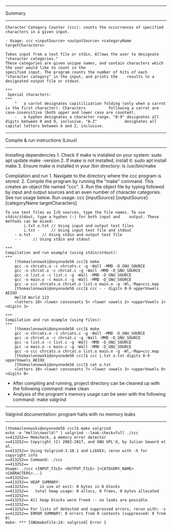 **********
 Summary
**********
	Character Category Counter (ccc): counts the occurrences of specified characters in a given input.

	- Usage: ccc <inputSource> <outputSource> <categoryName targetCharacters>

	Takes input from a text file or stdin. Allows the user to designate "character categories."
	These categories are given unique names, and contain characters which the user would like to count in the
	specified input. The program counts the number of hits of each "character category" in the input, and prints the 	results to a designated output file or stdout.

	***
	 Special characters:
	***
		^	a carrot designates capitilization folding (only when a carrot is the first character). Characters 			following a carrot are case-insensitive (both upper and lower case are counted).
		-	a hyphen designates a character range. "0-9" designates all digits between 0 and 9, inclusive. "A-Z" 			designates all capital letters between A and Z, inclusive.

*************************************
 Compile & run instructions (Linux)
*************************************
Installing dependencies
 	1. Check if make is installed on your system:
		sudo apt update
 		make -version
	2. If make is not installed, install it:
		sudo apt install make
 	3. Ensure make is installed in your /bin directory:
 		ls /usr/bin/make

  Compilation and run
 	1. Navigate to the directory where the ccc program is stored.
	2. Compile the program by running the "make" command. This creates an object file named "ccc". 
	3. Run the object file by typing <ccc> followed by input and output sources and an even number of character 		categories. See run usage below.
		Run usage: ccc [inputSource] [outputSource] [categoryName targetCharacters]
  	
   	To use text files as I/O sources, type the file names. To use stdin/stdout, type a hyphen (-) for both input and 	output. These methods can be mixed:
    		i.txt o.txt	// Using input and output text files
      		i.txt -		// Using input text file and stdout
		- o.txt		// Using stdin and output text file
  		- -		// Using stdin and stdout
	
	***
	Compilation and run example (using stdin/stdout):
	***
		[thomaslonowski@onyxnode56 ccc]$ make
		gcc -o chrcats.o -c chrcats.c -g -Wall -MMD -D_GNU_SOURCE
		gcc -o chrcat.o -c chrcat.c -g -Wall -MMD -D_GNU_SOURCE
		gcc -o list.o -c list.c -g -Wall -MMD -D_GNU_SOURCE
		gcc -o main.o -c main.c -g -Wall -MMD -D_GNU_SOURCE
		gcc -o ccc chrcats.o chrcat.o list.o main.o -g -Wl,-Map=ccc.map
		[thomaslonowski@onyxnode56 ccc]$ ccc - - digits 0-9 upperVowels AEIOU
		HellO World 123        
		<letters 10> <lower consonants 5> <lower vowels 2> <upperVowels 1> <digits 3> 

	***
	Compilation and run example (using files):
	***
		[thomaslonowski@onyxnode56 ccc]$ make
		gcc -o chrcats.o -c chrcats.c -g -Wall -MMD -D_GNU_SOURCE
		gcc -o chrcat.o -c chrcat.c -g -Wall -MMD -D_GNU_SOURCE
		gcc -o list.o -c list.c -g -Wall -MMD -D_GNU_SOURCE
		gcc -o main.o -c main.c -g -Wall -MMD -D_GNU_SOURCE
		gcc -o ccc chrcats.o chrcat.o list.o main.o -g -Wl,-Map=ccc.map
		[thomaslonowski@onyxnode56 ccc]$ ccc i.txt o.txt digits 0-9 upperVowels AEIOU
		[thomaslonowski@onyxnode56 ccc]$ cat o.txt 
		<letters 10> <lower consonants 7> <lower vowels 3> <upperVowels 0> <digits 0>
	

- After compiling and running, project directory can be cleaned up with the following command: make clean
- Analysis of the program's memory usage can be seen with the following command: make valgrind


***************************************************************
 Valgrind documentation: program halts with no memory leaks
***************************************************************
	[thomaslonowski@onyxnode56 ccc]$ make valgrind
	echo -e "Hello\nworld!" | valgrind --leak-check=full ./ccc 
	==413252== Memcheck, a memory error detector
	==413252== Copyright (C) 2002-2017, and GNU GPL'd, by Julian Seward et al.
	==413252== Using Valgrind-3.18.1 and LibVEX; rerun with -h for copyright info
	==413252== Command: ./ccc
	==413252== 
	Usage: ./ccc <INPUT_FILE> <OUTPUT_FILE> {<CATEGORY_NAME> <CHARACTERS>...}
	==413252== 
	==413252== HEAP SUMMARY:
	==413252==     in use at exit: 0 bytes in 0 blocks
	==413252==   total heap usage: 0 allocs, 0 frees, 0 bytes allocated
	==413252== 
	==413252== All heap blocks were freed -- no leaks are possible
	==413252== 
	==413252== For lists of detected and suppressed errors, rerun with: -s
	==413252== ERROR SUMMARY: 0 errors from 0 contexts (suppressed: 0 from 0)
	make: *** [GNUmakefile:24: valgrind] Error 1
